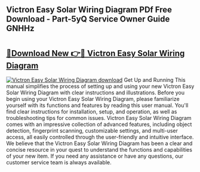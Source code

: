 ## Victron Easy Solar Wiring Diagram PDf Free Download - Part-5yQ Service Owner Guide GNHHz

# <h2><a href="http://dfqmtxt.blite.top/?on=Victron+Easy+Solar+Wiring+Diagram">🔗Download New 👉🔴 Victron Easy Solar Wiring Diagram</a></h2>

[![Victron Easy Solar Wiring Diagram download](https://i.imgur.com/lujVjoI.png)](http://dfqmtxt.blite.top/?on=Victron+Easy+Solar+Wiring+Diagram)
Get Up and Running This manual simplifies the process of setting up and using your new Victron Easy Solar Wiring Diagram with clear instructions and illustrations. Before you begin using your Victron Easy Solar Wiring Diagram, please familiarize yourself with its functions and features by reading this user manual. You'll find clear instructions for installation, setup, and operation, as well as troubleshooting tips for common issues. Victron Easy Solar Wiring Diagram comes with an impressive collection of advanced features, including object detection, fingerprint scanning, customizable settings, and multi-user access, all easily controlled through the user-friendly and intuitive interface. We believe that the Victron Easy Solar Wiring Diagram has been a clear and concise resource in your quest to understand the functions and capabilities of your new item. If you need any assistance or have any questions, our customer service team is always available.
